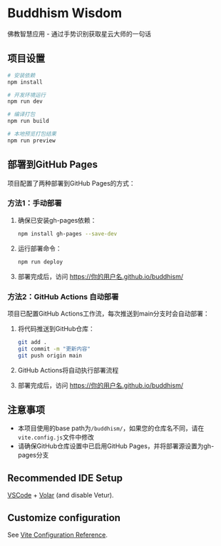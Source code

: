 # Buddhism Wisdom

佛教智慧应用 - 通过手势识别获取星云大师的一句话

## 项目设置

```bash
# 安装依赖
npm install

# 开发环境运行
npm run dev

# 编译打包
npm run build

# 本地预览打包结果
npm run preview
```

## 部署到GitHub Pages

项目配置了两种部署到GitHub Pages的方式：

### 方法1：手动部署

1. 确保已安装gh-pages依赖：
   ```bash
   npm install gh-pages --save-dev
   ```

2. 运行部署命令：
   ```bash
   npm run deploy
   ```
   
3. 部署完成后，访问 https://你的用户名.github.io/buddhism/

### 方法2：GitHub Actions 自动部署

项目已配置GitHub Actions工作流，每次推送到main分支时会自动部署：

1. 将代码推送到GitHub仓库：
   ```bash
   git add .
   git commit -m "更新内容"
   git push origin main
   ```

2. GitHub Actions将自动执行部署流程

3. 部署完成后，访问 https://你的用户名.github.io/buddhism/

## 注意事项

- 本项目使用的base path为`/buddhism/`，如果您的仓库名不同，请在`vite.config.js`文件中修改
- 请确保GitHub仓库设置中已启用GitHub Pages，并将部署源设置为gh-pages分支

## Recommended IDE Setup

[VSCode](https://code.visualstudio.com/) + [Volar](https://marketplace.visualstudio.com/items?itemName=Vue.volar) (and disable Vetur).

## Customize configuration

See [Vite Configuration Reference](https://vite.dev/config/).
